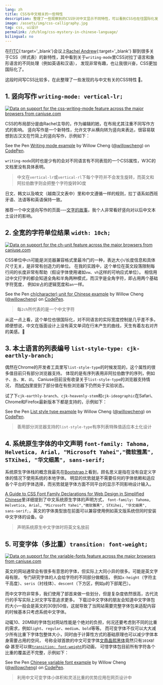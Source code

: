 ```yaml
---
lang: zh
title: CSS与中文相关的一些特性
description: 整理了一些观察到的CSS针对中文显示不同特性，可以看到CSS也在往国际化发展中，很有趣
image: /assets/img/css-calligraphy.jpg
tag: css, ui设计
permalink: /zh/blog/css-mystery-in-chinese-language/
bilingual: no
---
```


在[FITC](https://fitc.ca){:target='_blank'}会议上[Rachel Andrew](https://rachelandrew.co.uk){:target='_blank'}
聊到很多关于CSS（样式表）的新特性，其中看到关于`writing-mode`里CSS对拉丁语言和象形语言的不同处理（例如英语和汉语），
发现非常有趣，也让我很兴奋，CSS更加国际化了。

这段时间写CSS比较多，在此整理了一些发现的与中文有关的CSS特性 :eyes:。

## 1. 竖向写作 `writing-mode: vertical-lr;`

<p class="ciu_embed" data-feature="css-writing-mode" data-periods="future_1,current" data-accessible-colours="false"> <a href="http://caniuse.com/#feat=css-writing-mode"> <picture> <source type="image/webp" srcset="https://res.cloudinary.com/ireaderinokun/image/upload/v1544387742/caniuse-embed/css-writing-mode-2018-12-9.webp"> <source type="image/png" srcset="https://res.cloudinary.com/ireaderinokun/image/upload/v1544387742/caniuse-embed/css-writing-mode-2018-12-9.png"> <source type="image/jpeg" srcset="https://res.cloudinary.com/ireaderinokun/image/upload/v1544387742/caniuse-embed/css-writing-mode-2018-12-9.jpg"> <img src="https://res.cloudinary.com/ireaderinokun/image/upload/v1544387742/caniuse-embed/css-writing-mode-2018-12-9.png" alt="Data on support for the css-writing-mode feature across the major browsers from caniuse.com"> </picture> </a> </p>

CSS的布局部分是由Rachel主导的，作为编辑的她，在布局尤其注重不同写作方式的影响。
竖向写作是一个新特性，允许文字从横向转为竖向来表达，很容易联想到古汉文在竹简上的竖向写作，示例如下：
<p class="gutter-bottom" data-height="560" data-theme-id="light" data-slug-hash="QJxvXW" data-default-tab="html,result" data-user="willowcheng" data-pen-title="Writing mode example" class="codepen">See the Pen <a href="https://codepen.io/willowcheng/pen/QJxvXW/">Writing mode example</a> by Willow Cheng (<a href="https://codepen.io/willowcheng">@willowcheng</a>) on <a href="https://codepen.io">CodePen</a>.</p>

`writing-mode`同时也是少有的会对不同语言有不同表现的一个CSS属性，W3C的文档里没有具体表明。

> 中文在`vertical-lr`或`vertical-rl`下每个字符并不会发生旋转，而英文和阿拉伯数字则会把整个字符旋转90度

日文、韩文以及喃文（越南汉文表中）里和中文遵循一样的规则，拉丁语系如西班牙语、法语等和英语保持一致。

推荐一个中文竖向写作的页面-––[文字的故事](https://www.chenhuijing.com/zh-type/)，我个人非常看好竖向对以后中文本土设计的影响。

## 2. 全宽的字符单位结果 `width: 10ch;`

<p class="ciu_embed" data-feature="ch-unit" data-periods="future_1,current" data-accessible-colours="false"> <a href="http://caniuse.com/#feat=ch-unit"> <picture> <source type="image/webp" srcset="https://res.cloudinary.com/ireaderinokun/image/upload/v1544387709/caniuse-embed/ch-unit-2018-12-9.webp"> <source type="image/png" srcset="https://res.cloudinary.com/ireaderinokun/image/upload/v1544387709/caniuse-embed/ch-unit-2018-12-9.png"> <source type="image/jpeg" srcset="https://res.cloudinary.com/ireaderinokun/image/upload/v1544387709/caniuse-embed/ch-unit-2018-12-9.jpg"> <img src="https://res.cloudinary.com/ireaderinokun/image/upload/v1544387709/caniuse-embed/ch-unit-2018-12-9.png" alt="Data on support for the ch-unit feature across the major browsers from caniuse.com"> </picture> </a> </p>

CSS单位中`ch`可能是浏览器兼容格式里最冷门的一种，表达大小/长度信息和具体尺寸无关，是非常有创造力的单位。
在我的实践中，这个单位在英文段落限制每行间的长度非常有帮助（假设字体使用诸如`vw`、`vh`这样的可响应式单位）。
相信用过中文打字的都会知道全角和半角两种模式，而汉字是全角字符，即占用两个基础字符宽度，
例如`安`占的逻辑宽度和`an`一样。

<p data-height="265" data-theme-id="light" data-slug-hash="XoWZmq" data-default-tab="css,result" data-user="willowcheng" data-pen-title="ch(character) unit for Chinese example" class="codepen">See the Pen <a href="https://codepen.io/willowcheng/pen/XoWZmq/">ch(character) unit for Chinese example</a> by Willow Cheng (<a href="https://codepen.io/willowcheng">@willowcheng</a>) on <a href="https://codepen.io">CodePen</a>.</p>

> 每`2ch`所代表的是一个中文字符

从这一点上看，这个单位也很国际化，对不同语言的实际宽度控制是几乎差不多。
顺便想说，中文在版面设计上没有英文单词在行末产生的曲线，天生有着左右对齐的美感。:art:

## 3. 本土语言的列表编号 `list-style-type: cjk-earthly-branch;`

偶然在Chrome的开发者工具里写`list-style-type`的时候发现的，这个属性的很多值目前只有部分浏览器支持。
体现的是有序列表用非阿拉伯数字的序列，例如`子`、`丑`、`寅`、`卯`。
Caniuse目前没有收录关于`list-style-type`的浏览器支持情况，
而[MDN](https://developer.mozilla.org/en-US/docs/Web/CSS/list-style-type#Browser_compatibility)里提到了部分值在有些浏览器下仍然处于实验状态。

试了下`cjk-earthly-branch`、`cjk-heavenly-stem`和`cjk-ideographic`在Safari、Chrome和Firefox最新版本下都是支持的，示例如下：

<p data-height="265" data-theme-id="light" data-slug-hash="LMYQPM" data-default-tab="css,result" data-user="willowcheng" data-pen-title="List style type example" class="codepen">See the Pen <a href="https://codepen.io/willowcheng/pen/LMYQPM/">List style type example</a> by Willow Cheng (<a href="https://codepen.io/willowcheng">@willowcheng</a>) on <a href="https://codepen.io">CodePen</a>.</p>

> 善用部分浏览器支持的`list-style-type`有序列表特殊值适应本土化设计

## 4. 系统原生字体的中文声明 `font-family: Tahoma, Helvetica, Arial, "Microsoft Yahei","微软雅黑", STXihei, "华文细黑", sans-serif;`

系统原生字体栈的概念我最先在[Bootstrap](https://getbootstrap.com/docs/4.1/content/reboot/#native-font-stack)上看到，顾名思义是指在没有自定义字体的情况下使用系统的本地字体。
明显的优势就是不需要任何的字体依赖和适应各个平台的字体选择，而劣势就是字体方面不同平台的显示不同影响设计输入。

[A Guide to CSS Font Family Declarations for Web Design in Simplified Chinese](http://www.kendraschaefer.com/2012/06/chinese-standard-web-fonts-the-ultimate-guide-to-css-font-family-declarations-for-web-design-in-simplified-chinese/)里详细提到了中文系统原生字体的声明方式，
`font-family: Tahoma, Helvetica, Arial, "Microsoft Yahei","微软雅黑", STXihei, "华文细黑", sans-serif;`，英文的字体类型放在前面可以兼容使用例如英文版系统但同时安装中文字体的设备。:stuck_out_tongue_winking_eye:

> 声明系统原生中文字体时将英文名放前

## 5. 可变字体（多比重）`transition: font-weight;`

<p class="ciu_embed" data-feature="variable-fonts" data-periods="future_1,current" data-accessible-colours="false"> <a href="http://caniuse.com/#feat=variable-fonts"> <picture> <source type="image/webp" srcset="https://res.cloudinary.com/ireaderinokun/image/upload/v1544388806/caniuse-embed/variable-fonts-2018-12-9.webp"> <source type="image/png" srcset="https://res.cloudinary.com/ireaderinokun/image/upload/v1544388806/caniuse-embed/variable-fonts-2018-12-9.png"> <source type="image/jpeg" srcset="https://res.cloudinary.com/ireaderinokun/image/upload/v1544388806/caniuse-embed/variable-fonts-2018-12-9.jpg"> <img src="https://res.cloudinary.com/ireaderinokun/image/upload/v1544388806/caniuse-embed/variable-fonts-2018-12-9.png" alt="Data on support for the variable-fonts feature across the major browsers from caniuse.com"> </picture> </a> </p>

英文的网站通常会有很多有意思的字体，但实际上大同小异的很多。可能是英文字母有限，
专门研究字体的人会给字符的不同部分做概括，
例如`x-height`（字符主干高度）、`seris`（衬线体）、`descent`（下方区，例如`p`的下部尾巴）。

而中文字符非常多，我们使用了部首来做一些划分，但是复杂度依然很高，古代流行的手写实际上对文字写意追求更多。
下载过中文字体的朋友会知道中文字体包的大小一般会是英文的30到50倍，这就导致了当网站需要完整字体包来适配内容的时候基本只考虑系统中文字体。

动辄10、20MB的字体包对网站性能是个绝对的负担，何况还要考虑到不同的比重的需求，例如`light`、`regular`、`medium`、`bold`等等。
而可变字体不仅可以大大减少所有比重下字体包整体大小，同时由于计算性方式的基础原理也可以减少字体本身需要占用的空间，
号称全球首款的中文可变字体[文鼎晶熙黑体](http://www.arphic.com.cn/2017/11/07/全球首款-文鼎晶熙黑体支持可变字体格式/)竟然只有`101KB`! :scream:
甚至可以做[`transition: font-weight`](https://alligator.io/css/variable-fonts/)的动画，
可惜字体包目前所有字符各个比重的覆盖还不完整，示例如下：

<p style="max-width: 100%;" data-height="295" data-theme-id="light" data-slug-hash="jXOZBL" data-default-tab="html,result" data-user="willowcheng" data-pen-title="Chinese variable font example" class="codepen">See the Pen <a href="https://codepen.io/willowcheng/pen/jXOZBL/">Chinese variable font example</a> by Willow Cheng (<a href="https://codepen.io/willowcheng">@willowcheng</a>) on <a href="https://codepen.io">CodePen</a>.</p>

> 利用中文可变字体小体积和灵活比重的优势应用在网页设计中

<script src="https://cdn.jsdelivr.net/gh/ireade/caniuse-embed/caniuse-embed.min.js"></script>
<script async src="https://static.codepen.io/assets/embed/ei.js"></script>
